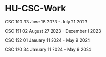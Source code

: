 # HU-CSC-Work

CSC 100 33 June 16 2023 - July 21 2023

CSC 151 02 August 27 2023 - December 1 2023

CSC 152 01 January 11 2024 - May 9 2024 

CSC 120 34 January 11 2024 - May 9 2024 
